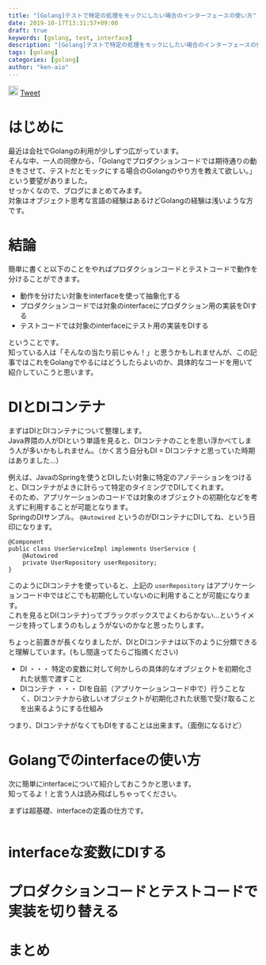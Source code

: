 ```yaml
---
title: "[Golang]テストで特定の処理をモックにしたい場合のインターフェースの使い方"
date: 2019-10-17T13:31:57+09:00
draft: true
keywords: [golang, test, interface]
description: "[Golang]テストで特定の処理をモックにしたい場合のインターフェースの使い方"
tags: [golang]
categories: [golang]
author: "ken-aio"
---
```


<a href="http://b.hatena.ne.jp/entry/" class="hatena-bookmark-button" data-hatena-bookmark-layout="vertical-normal" data-hatena-bookmark-lang="ja" title="このエントリーをはてなブックマークに追加"><img src="https://b.st-hatena.com/images/entry-button/button-only@2x.png" alt="このエントリーをはてなブックマークに追加" width="20" height="20" style="border: none;" /></a><script type="text/javascript" src="https://b.st-hatena.com/js/bookmark_button.js" charset="utf-8" async="async"></script>
<a href="https://twitter.com/share?ref_src=twsrc%5Etfw" class="twitter-share-button" data-show-count="false">Tweet</a><script async src="https://platform.twitter.com/widgets.js" charset="utf-8"></script>

# はじめに
最近は会社でGolangの利用が少しずつ広がっています。  
そんな中、一人の同僚から、「Golangでプロダクションコードでは期待通りの動きをさせて、テストだとモックにする場合のGolangのやり方を教えて欲しい。」という要望がありました。  
せっかくなので、ブログにまとめてみます。  
対象はオブジェクト思考な言語の経験はあるけどGolangの経験は浅いような方です。  

# 結論
簡単に書くと以下のことをやればプロダクションコードとテストコードで動作を分けることができます。  

* 動作を分けたい対象をinterfaceを使って抽象化する
* プロダクションコードでは対象のinterfaceにプロダクション用の実装をDIする
* テストコードでは対象のinterfaceにテスト用の実装をDIする

ということです。  
知っている人は「そんなの当たり前じゃん！」と思うかもしれませんが、この記事ではこれをGolangでやるにはどうしたらよいのか、具体的なコードを用いて紹介していこうと思います。  

# DIとDIコンテナ
まずはDIとDIコンテナについて整理します。  
Java界隈の人がDIという単語を見ると、DIコンテナのことを思い浮かべてしまう人が多いかもしれません。（かく言う自分もDI = DIコンテナと思っていた時期はありました...）  

例えば、JavaのSpringを使うとDIしたい対象に特定のアノテーションをつけると、DIコンテナがよきに計らって特定のタイミングでDIしてくれます。  
そのため、アプリケーションのコードでは対象のオブジェクトの初期化などを考えずに利用することが可能となります。  
SpringのDIサンプル。 `@Autowired` というのがDIコンテナにDIしてね、という目印になります。  
```
@Component
public class UserServiceImpl implements UserService {
    @Autowired
    private UserRepository userRepository;
}
```
このようにDIコンテナを使っていると、上記の `userRepository` はアプリケーションコード中ではどこでも初期化していないのに利用することが可能になります。  
これを見るとDI(コンテナ)ってブラックボックスでよくわらかない...というイメージを持ってしまうのもしょうがないのかなと思ったりします。  

ちょっと前置きが長くなりましたが、DIとDIコンテナは以下のように分類できると理解しています。(もし間違ってたらご指摘ください)  

* DI ・・・ 特定の変数に対して何かしらの具体的なオブジェクトを初期化された状態で渡すこと
* DIコンテナ ・・・ DIを自前（アプリケーションコード中で）行うことなく、DIコンテナから欲しいオブジェクトが初期化された状態で受け取ることを出来るようにする仕組み

つまり、DIコンテナがなくてもDIをすることは出来ます。（面倒になるけど）  

# Golangでのinterfaceの使い方
次に簡単にinterfaceについて紹介しておこうかと思います。  
知ってるよ！と言う人は読み飛ばしちゃってください。  

まずは超基礎、interfaceの定義の仕方です。  
```
```

# interfaceな変数にDIする

# プロダクションコードとテストコードで実装を切り替える

# まとめ
